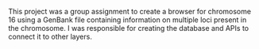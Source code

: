 This project was a group assignment to create a browser for chromosome 16 using a GenBank file containing information on multiple loci present in the chromosome. I was responsible for creating the database and APIs to connect it to other layers.
